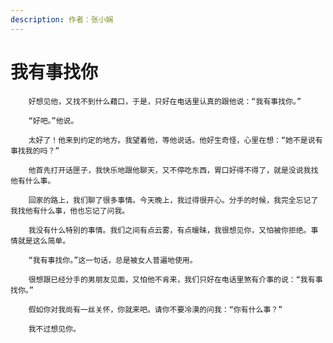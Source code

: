 ```yaml
---
description: 作者：张小娴
---
```


# 我有事找你

        好想见他，又找不到什么藉口，于是，只好在电话里认真的跟他说：“我有事找你。”

        “好吧。”他说。

        太好了！他来到约定的地方。我望着他，等他说话。他好生奇怪，心里在想：“她不是说有事找我的吗？”

        他首先打开话匣子，我快乐地跟他聊天，又不停吃东西，胃口好得不得了，就是没说我找他有什么事。

        回家的路上，我们聊了很多事情。今天晚上，我过得很开心。分手的时候，我完全忘记了我找他有什么事，他也忘记了问我。

        我没有什么特别的事情。我们之间有点云雾，有点暧昧，我很想见你，又怕被你拒绝。事情就是这么简单。

        “我有事找你。”这一句话，总是被女人普遍地使用。

        很想跟已经分手的男朋友见面，又怕他不肯来，我们只好在电话里煞有介事的说：“我有事找你。”

        假如你对我尚有一丝关怀，你就来吧。请你不要冷漠的问我：“你有什么事？”

        我不过想见你。

